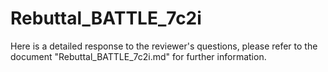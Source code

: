 # Rebuttal_BATTLE_7c2i
Here is a detailed response to the reviewer's questions, please refer to the document "Rebuttal_BATTLE_7c2i.md" for further information.

